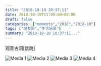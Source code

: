 ```yaml
---
title: "2018-10-10 10:37:11"
date: 2018-10-10T11:00:00+08:00
draft: false
categories: ["moments","2018","2018-10"]
tags: ["朋友圈","生活记录"]
summary: "2018-10-10 10:37:11..."
---
```


观音古洞[跳跳]

![Media 1](/Moments/photos/2018-10-10/201810101037110.jpg)
![Media 2](/Moments/photos/2018-10-10/201810101037111.jpg)
![Media 3](/Moments/photos/2018-10-10/201810101037112.jpg)
![Media 4](/Moments/photos/2018-10-10/201810101037113.jpg)

